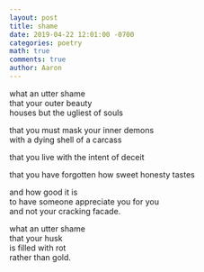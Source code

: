 ```yaml
---
layout: post
title: shame
date: 2019-04-22 12:01:00 -0700
categories: poetry
math: true
comments: true
author: Aaron
---
```



what an utter shame  
that your outer beauty  
houses but the ugliest of souls  

that you must mask your inner demons  
with a dying shell of a carcass  

that you live with the intent of deceit  

that you have forgotten how sweet honesty tastes  

and how good it is  
to have someone appreciate you for you  
and not your cracking facade.  

what an utter shame  
that your husk  
is filled with rot  
rather than gold.
